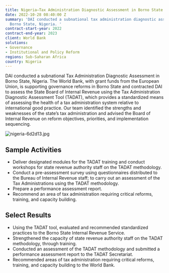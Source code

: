 ```yaml
---
title: Nigeria—Tax Administration Diagnostic Assessment in Borno State
date: 2022-10-28 08:40:00 Z
summary: 'DAI conducted a subnational tax administration diagnostic assessment in
  Borno State, Nigeria. '
contract-start-year: 2022
contract-end-year: 2023
client: World Bank
solutions:
- Governance
- Institutional and Policy Reform
regions: Sub-Saharan Africa
country: Nigeria
---
```


DAI conducted a subnational Tax Administration Diagnostic Assessment in Borno State, Nigeria. The World Bank, with grant funds from the European Union, is supporting governance reforms in Borno State and contracted DAI to assess the State Board of Internal Revenue using the Tax Administration Diagnostic Assessment Tool (TADAT), which provides a standardized means of assessing the health of a tax administration system relative to international good practice. Our team identified the strengths and weaknesses of the state’s tax administration and advised the Board of Internal Revenue on reform objectives, priorities, and implementation sequencing.

![nigeria-6d2d13.jpg](/uploads/nigeria-6d2d13.jpg)

## Sample Activities

* Deliver designated modules for the TADAT training and conduct workshops for state revenue authority staff on the TADAT methodology.
* Conduct a pre-assessment survey using questionnaires distributed to the Bureau of Internal Revenue staff; to carry out an assessment of the Tax Administrations using the TADAT methodology.
* Prepare a performance assessment report.
* Recommend an area of tax administration requiring critical reforms, training, and capacity building.

## Select Results

* Using the TADAT tool, evaluated and recommended standardized practices to the Borno State Internal Revenue Service.
* Strengthened the capacity of state revenue authority staff on the TADAT methodology, through training.
* Conducted an assessment of the TADAT methodology and submitted a performance assessment report to the TADAT Secretariat.
* Recommended areas of tax administration requiring critical reforms, training, and capacity building to the World Bank.
